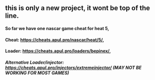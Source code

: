 ## this is only a new project, it wont be top of the line.
#### So far we have one nascar game cheat for heat 5,
#### Cheat: https://cheats.apul.pro/nascar/heat/5/,
#### Loader: https://cheats.apul.pro/loaders/bepinex/,

##### Alternative Loader/injector: https://cheats.apul.pro/injectors/extremeinjector/ (MAY NOT BE WORKING FOR MOST GAMES)
